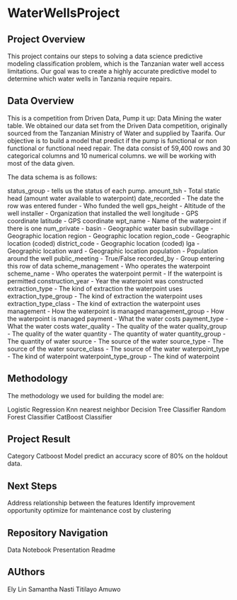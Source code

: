 # WaterWellsProject

## Project Overview
This project contains our steps to solving a data science predictive modeling classification problem, which is the Tanzanian water well access limitations. Our goal was to create a highly accurate predictive model to determine which water wells in Tanzania require repairs.

## Data Overview
This is a competition from Driven Data, Pump it up: Data Mining the water table. We obtained our data set from the Driven Data competition, originally sourced from the Tanzanian Ministry of Water and supplied by Taarifa. Our objective is to build a model that predict if the pump is functional or non functional or functional need repair. The data consist of 59,400 rows and 30 categorical columns and 10 numerical columns. we will be working with most of the data given.

The data schema is as follows:

status_group - tells us the status of each pump.
amount_tsh - Total static head (amount water available to waterpoint)
date_recorded - The date the row was entered
funder - Who funded the well
gps_height - Altitude of the well
installer - Organization that installed the well
longitude - GPS coordinate
latitude - GPS coordinate
wpt_name - Name of the waterpoint if there is one
num_private -
basin - Geographic water basin
subvillage - Geographic location
region - Geographic location
region_code - Geographic location (coded)
district_code - Geographic location (coded)
lga - Geographic location
ward - Geographic location
population - Population around the well
public_meeting - True/False
recorded_by - Group entering this row of data
scheme_management - Who operates the waterpoint
scheme_name - Who operates the waterpoint
permit - If the waterpoint is permitted
construction_year - Year the waterpoint was constructed
extraction_type - The kind of extraction the waterpoint uses
extraction_type_group - The kind of extraction the waterpoint uses
extraction_type_class - The kind of extraction the waterpoint uses
management - How the waterpoint is managed
management_group - How the waterpoint is managed
payment - What the water costs
payment_type - What the water costs
water_quality - The quality of the water
quality_group - The quality of the water
quantity - The quantity of water
quantity_group - The quantity of water
source - The source of the water
source_type - The source of the water
source_class - The source of the water
waterpoint_type - The kind of waterpoint
waterpoint_type_group - The kind of waterpoint

## Methodology
The methodology we used for building the model are:

Logistic Regression
Knn nearest neighbor
Decision Tree Classifier
Random Forest Classifier
CatBoost Classifier

## Project Result
Category Catboost Model predict an accuracy score of 80% on the holdout data.

## Next Steps
Address relationship between the features
Identify improvement opportunity
optimize for maintenance cost by clustering

## Repository Navigation
Data
Notebook
Presentation
Readme

## AUthors
Ely Lin
Samantha Nasti
Titilayo Amuwo
